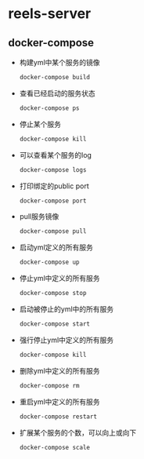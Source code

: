 # reels-server

## docker-compose

- 构建yml中某个服务的镜像
    ```sh
    docker-compose build
    ```
- 查看已经启动的服务状态
    ```sh
    docker-compose ps
    ```
- 停止某个服务
    ```sh
    docker-compose kill
    ```
- 可以查看某个服务的log
    ```sh
    docker-compose logs
    ```
- 打印绑定的public port
    ```sh
    docker-compose port
    ```
- pull服务镜像
    ```sh
    docker-compose pull
    ```
- 启动yml定义的所有服务
    ```sh
    docker-compose up
    ```
- 停止yml中定义的所有服务
    ```sh
    docker-compose stop
    ```
- 启动被停止的yml中的所有服务
    ```sh
    docker-compose start
    ```
- 强行停止yml中定义的所有服务
    ```sh
    docker-compose kill
    ```
- 删除yml中定义的所有服务
    ```sh
    docker-compose rm
    ```
- 重启yml中定义的所有服务
    ```sh
    docker-compose restart
    ```
- 扩展某个服务的个数，可以向上或向下
    ```sh
    docker-compose scale
    ```
